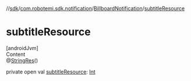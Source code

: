 //[sdk](../../../index.md)/[com.robotemi.sdk.notification](../index.md)/[BillboardNotification](index.md)/[subtitleResource](subtitle-resource.md)



# subtitleResource  
[androidJvm]  
Content  
@[StringRes](https://developer.android.com/reference/kotlin/androidx/annotation/StringRes.html)()  
  
private open val [subtitleResource](subtitle-resource.md): [Int](https://kotlinlang.org/api/latest/jvm/stdlib/kotlin/-int/index.html)  



